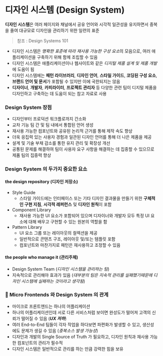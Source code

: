 # 디자인 시스템 (Design System)

**디자인 시스템**은 여러 페이지와 채널에서 공유 언어와 시각적 일관성을 유지하면서 중복을 줄여 대규모로 디자인을 관리하기 위한 일련의 표준

> 참조 : Design Systems 101

- 디자인 시스템은 *명확한 표준에 따라 재사용 가능한 구성 요소*의 모음으로, 여러 애플리케이션을 구축하기 위해 함께 조립할 수 있음
- 디자인 시스템은 애플리케이션이나 웹사이트와 같은 *디지털 제품 설계 및 제품 개발*에 도움이 됨
- 디자인 시스템에는 **패턴 라이브러리**, **디자인 언어**, **스타일 가이드**, **코딩된 구성 요소**, **브랜드 언어 및 문서**가 포함될 수 있지만 이에 국한되지는 않음
- **디자이너**, **개발자**, **카피라이터**, **프로젝트 관리자** 등 다양한 관련 팀이 디지털 제품을 디자인하고 구축하는 데 도움이 되는 참고 자료로 사용

### Design System 장점

- 디자인부터 프로덕션 워크플로까지 간소화
- 교차 기능 팀 간 및 팀 내에서 통합된 언어 생성
- 재사용 가능한 컴포넌트와 공유된 논리적 근거를 통해 제작 속도 향상
- 더욱 응집력 있는 사용자 경험과 일관된 디자인 언어를 통해 더 나은 제품을 제공
- 설계 및 기술 부채 감소를 통한 유지 관리 및 확장성 개선
- 공통된 문제를 해결하여 팀이 사용자 요구 사항을 해결하는 데 집중할 수 있으므로 제품 팀의 집중력 향상

### Design System 의 두가지 중요한 요소

#### the design repository (디자인 저장소)

- Style Guide
  - 스타일 가이드에는 인터페이스 또는 기타 디자인 결과물을 만들기 위한 **구체적인 구현 지침**, **시각적 레퍼런스** 및 **디자인 원칙**이 포함
- Component Library
  - 재사용 가능한 UI 요소가 포함되어 있으며 디자이너와 개발자 모두 특정 UI 요소에 대해 배우고 구현할 수 있는 원본의 역할을 함
- Pattern Library
  - UI 요소 그룹 또는 레이아웃의 컬렉션을 제공
  - 일반적으로 콘텐츠 구조, 레이아웃 및/또는 템플릿 포함
  - 컴포넌트와 마찬가지로 패턴은 재사용하고 조정할 수 있음

#### the people who manage it (관리주체)

- Design System Team (_디자인 시스템을 관리하는 팀_)
- 지속적으로 관리해야 효과가 있음 (_대부분의 팀은 지속적 관리를 실패했기때문에 디자인 시스템에 실패하는 것이라고 생각됨_)

### 📔 Micro Frontends 와 Design System 의 관계

- 마이크로 프론트엔드는 하나의 어플리케이션
- 하나의 어플리케이션인데 서로 다른 서비스처럼 보이면 완성도가 떨어져 고객의 신뢰가 떨어질 수 있음 (**_UX 저하_**)
- 여러 End-to-End 팀들이 각자 작업을 하다보면 파편화가 발생할 수 있고, 생산성에도 문제가 생길 수 있음 (_중복소스 발생 가능성_)
- 디자인과 개발의 Single Source of Truth 가 필요하고, 디자인 원칙과 재사용 가능한 컴포넌트의 관리가 필수적
- 디자인 시스템은 일반적으로 관리를 하는 만큼 강력한 힘을 보유
